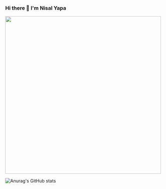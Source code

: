 ### Hi there 👋 I'm Nisal Yapa
<!--![Game](https://github.com/IT21298912/IT21298912/assets/99547060/a680419e-2f89-4c10-b78b-42d3f4a67d51)-->
<img src="https://github.com/IT21298912/IT21298912/assets/99547060/a680419e-2f89-4c10-b78b-42d3f4a67d51" width="495" height="500" >


![Anurag's GitHub stats](https://github-readme-stats.vercel.app/api?username=IT21298912&show_icons=true&theme=radical)





<!--
**IT21298912/IT21298912** is a ✨ _special_ ✨ repository because its `README.md` (this file) appears on your GitHub profile.

Here are some ideas to get you started:

- 🔭 I’m currently working on ...
- 🌱 I’m currently learning ...
- 👯 I’m looking to collaborate on ...
- 🤔 I’m looking for help with ...
- 💬 Ask me about ...
- 📫 How to reach me: ...
- 😄 Pronouns: ...
- ⚡ Fun fact: ...
-->
